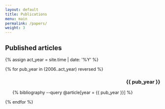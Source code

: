 ```yaml
---
layout: default
title: Publications
menu: main
permalink: /papers/
weight: 3
---
```


## Published articles

{% assign act_year = site.time | date: '%Y' %}

{% for pub_year in (2006..act_year) reversed %}
  <h3 style="text-align:right;"> {{ pub_year }} </h3>
  <ul>
  {% bibliography --query @article[year = {{ pub_year }}]  %}
  </ul>
{% endfor %}
